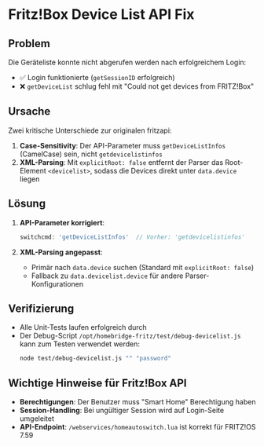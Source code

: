 # Fritz!Box Device List API Fix

## Problem
Die Geräteliste konnte nicht abgerufen werden nach erfolgreichem Login:
- ✅ Login funktionierte (`getSessionID` erfolgreich)
- ❌ `getDeviceList` schlug fehl mit "Could not get devices from FRITZ!Box"

## Ursache
Zwei kritische Unterschiede zur originalen fritzapi:

1. **Case-Sensitivity**: Der API-Parameter muss `getDeviceListInfos` (CamelCase) sein, nicht `getdevicelistinfos`
2. **XML-Parsing**: Mit `explicitRoot: false` entfernt der Parser das Root-Element `<devicelist>`, sodass die Devices direkt unter `data.device` liegen

## Lösung
1. **API-Parameter korrigiert**: 
   ```javascript
   switchcmd: 'getDeviceListInfos'  // Vorher: 'getdevicelistinfos'
   ```

2. **XML-Parsing angepasst**: 
   - Primär nach `data.device` suchen (Standard mit `explicitRoot: false`)
   - Fallback zu `data.devicelist.device` für andere Parser-Konfigurationen

## Verifizierung
- Alle Unit-Tests laufen erfolgreich durch
- Der Debug-Script `/opt/homebridge-fritz/test/debug-devicelist.js` kann zum Testen verwendet werden:
  ```bash
  node test/debug-devicelist.js "" "password"
  ```

## Wichtige Hinweise für Fritz!Box API
- **Berechtigungen**: Der Benutzer muss "Smart Home" Berechtigung haben
- **Session-Handling**: Bei ungültiger Session wird auf Login-Seite umgeleitet
- **API-Endpoint**: `/webservices/homeautoswitch.lua` ist korrekt für FRITZ!OS 7.59